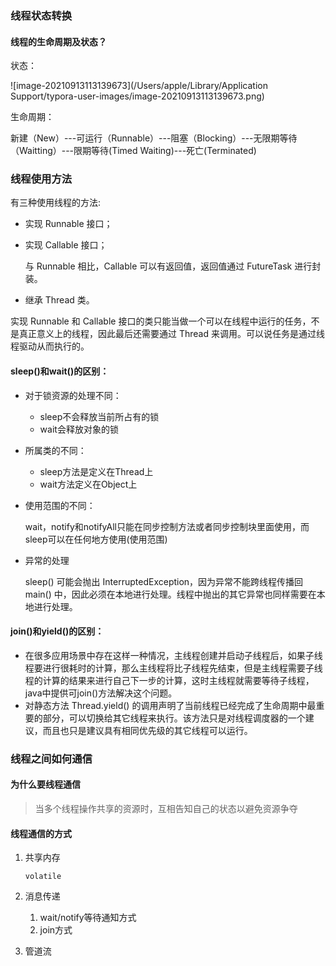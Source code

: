 ### 线程状态转换

#### 线程的生命周期及状态？

状态：

![image-20210913113139673](/Users/apple/Library/Application Support/typora-user-images/image-20210913113139673.png)



生命周期：

新建（New）---可运行（Runnable）---阻塞（Blocking）---无限期等待（Waitting）---限期等待(Timed Waiting)---死亡(Terminated)

### 线程使用方法

有三种使用线程的方法:

- 实现 Runnable 接口；

- 实现 Callable 接口；

  与 Runnable 相比，Callable 可以有返回值，返回值通过 FutureTask 进行封装。

- 继承 Thread 类。

实现 Runnable 和 Callable 接口的类只能当做一个可以在线程中运行的任务，不是真正意义上的线程，因此最后还需要通过 Thread 来调用。可以说任务是通过线程驱动从而执行的。



#### sleep()和wait()的区别：

- 对于锁资源的处理不同：

  - sleep不会释放当前所占有的锁
  - wait会释放对象的锁

- 所属类的不同：

  - sleep方法是定义在Thread上
  - wait方法定义在Object上

- 使用范围的不同：

  wait，notify和notifyAll只能在同步控制方法或者同步控制块里面使用，而sleep可以在任何地方使用(使用范围)

- 异常的处理

  sleep() 可能会抛出 InterruptedException，因为异常不能跨线程传播回 main() 中，因此必须在本地进行处理。线程中抛出的其它异常也同样需要在本地进行处理。

#### join()和yield()的区别：

- 在很多应用场景中存在这样一种情况，主线程创建并启动子线程后，如果子线程要进行很耗时的计算，那么主线程将比子线程先结束，但是主线程需要子线程的计算的结果来进行自己下一步的计算，这时主线程就需要等待子线程，java中提供可join()方法解决这个问题。
- 对静态方法 Thread.yield() 的调用声明了当前线程已经完成了生命周期中最重要的部分，可以切换给其它线程来执行。该方法只是对线程调度器的一个建议，而且也只是建议具有相同优先级的其它线程可以运行。



### 线程之间如何通信

#### 为什么要线程通信

> 当多个线程操作共享的资源时，互相告知自己的状态以避免资源争夺

#### 线程通信的方式

1. 共享内存

   `volatile`

2. 消息传递

   1. wait/notify等待通知方式
   2. join方式

3. 管道流